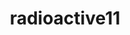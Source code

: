 ---
title: radioactive11
github: https://github.com/radioactive11
mode: light
transition: 1s
score: 79.3
archetype:
- Little Bit of Everything
- Badges | Tags | Icons
---